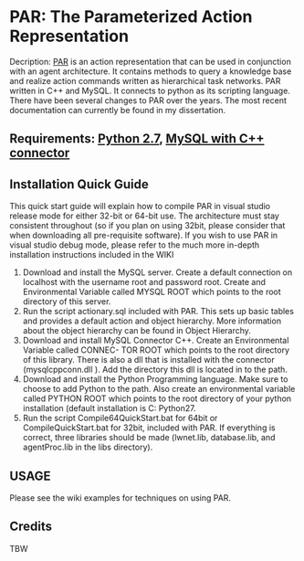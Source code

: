 # PAR: The Parameterized Action Representation
Decription: [PAR](http://dl.acm.org/citation.cfm?id=371552.371567) is an action representation that can be used in conjunction with an agent architecture. It contains methods to query a knowledge base and realize action commands written as hierarchical task networks. PAR written in C++ and MySQL. It connects to python as its scripting language. There have been several changes to PAR over the years. The most recent documentation can currently be found in my dissertation.
## Requirements: [Python 2.7](https://www.python.org/), [MySQL with C++ connector](https://www.mysql.com/)
## Installation Quick Guide
This quick start guide will explain how to compile PAR in visual studio release mode for either 32-bit or
64-bit use. The architecture must stay consistent throughout (so if you plan on using 32bit, please consider
that when downloading all pre-requisite software). If you wish to use PAR in visual studio debug mode,
please refer to the much more in-depth installation instructions included in the WIKI
1. Download and install the MySQL server. Create a default connection on localhost with the username
root and password root. Create and Environmental Variable called MYSQL ROOT which points
to the root directory of this server.
1. Run the script actionary.sql included with PAR. This sets up basic tables and provides a default action
and object hierarchy. More information about the object hierarchy can be found in Object Hierarchy.
1. Download and install MySQL Connector C++. Create an Environmental Variable called CONNEC-
TOR ROOT which points to the root directory of this library. There is also a dll that is installed
with the connector (mysqlcppconn.dll ). Add the directory this dll is located in to the path.
1. Download and install the Python Programming language. Make sure to choose to add Python to
the path. Also create an environmental variable called PYTHON ROOT which points to the root
directory of your python installation (default installation is C:
Python27.
1. Run the script Compile64QuickStart.bat for 64bit or CompileQuickStart.bat for 32bit, included with
PAR. If everything is correct, three libraries should be made (lwnet.lib, database.lib, and agentProc.lib
in the libs directory).
## USAGE
Please see the wiki examples for techniques on using PAR.
## Credits
TBW
